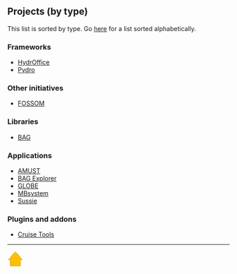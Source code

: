 ## Projects (by type)

This list is sorted by type. Go [here](projects.md) for a list sorted alphabetically.

### Frameworks

* [HydrOffice](projects/hydroffice.md)
* [Pydro](projects/pydro.md)

### Other initiatives 

* [FOSSOM](projects/FOSSOM.md)
  
### Libraries

* [BAG](projects/bag.md)

### Applications

* [AMUST](projects/amust.md)
* [BAG Explorer](projects/bag_explorer.md)
* [GLOBE](projects/globe.md)
* [MBsystem](projects/mbsystem.md)
* [Sussie](projects/sussie/index.md)

### Plugins and addons

* [Cruise Tools](projects/CruiseTools.md)


***

[![Go to Main Page](resources/home.png)](index.html)

